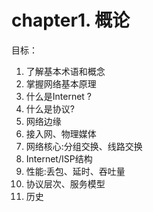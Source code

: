  # chapter1. 概论

目标：

1. 了解基本术语和概念
2. 掌握网络基本原理
3. 什么是Internet ?
4. 什么是协议?
5. 网络边缘
6. 接入网、物理媒体
7. 网络核心:分组交换、线路交换
8. Internet/ISP结构
9. 性能:丢包、延时、吞吐量
10. 协议层次、服务模型
11. 历史